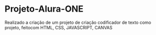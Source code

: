 # Projeto-Alura-ONE
 Realizado a criação de um projeto de criação codificador de texto como projeto, feitocom HTML, CSS, JAVASCRIPT, CANVAS
